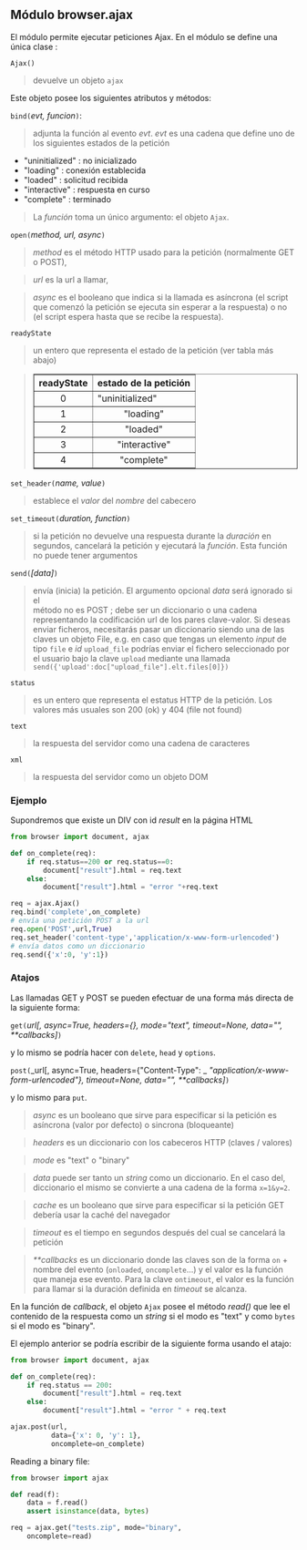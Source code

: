 Módulo **browser.ajax**
-----------------------

El módulo permite ejecutar peticiones Ajax. En el módulo se define una única 
clase :

`Ajax()`
> devuelve un objeto `ajax`

Este objeto posee los siguientes atributos y métodos:

`bind(`_evt, funcion_`)`:
> adjunta la función al evento *evt*. *evt* es una cadena que define uno de los 
> siguientes estados de la petición

- "uninitialized" : no inicializado
- "loading" : conexión establecida
- "loaded" : solicitud recibida
- "interactive" : respuesta en curso
- "complete" : terminado

> La _función_ toma un único argumento: el objeto `Ajax`.

`open(`_method, url, async_`)`
> _method_ es el método HTTP usado para la petición (normalmente GET o POST), 

> _url_ es la url a llamar, 

> _async_ es el booleano que indica si la llamada es asíncrona (el
> script que comenzó la petición se ejecuta sin esperar a la 
> respuesta) o no (el script espera hasta que se recibe la respuesta).

`readyState`
> un entero que representa el estado de la petición (ver tabla más abajo)

<blockquote>
<table cellspacing=0 cellpadding=4 border=1>
<tr><th>
readyState
</th><th>
estado de la petición
</th></tr>
<tr><td align="center">0</td><td>"uninitialized"</td></tr>
<tr><td align="center">1</td><td align="center">"loading"</td></tr>
<tr><td align="center">2</td><td align="center">"loaded"</td></tr>
<tr><td align="center">3</td><td align="center">"interactive"</td></tr>
<tr><td align="center">4</td><td align="center">"complete"</td></tr>
</table>
</blockquote>

`set_header(`_name, value_`)`
> establece el _valor_ del _nombre_ del cabecero

`set_timeout(`_duration, function_`)`
> si la petición no devuelve una respuesta durante la _duración_ en segundos, 
> cancelará la petición y ejecutará la _función_. Esta función no puede tener 
> argumentos

`send(`_[data]_`)`
> envía (inicia) la petición. El argumento opcional _data_ será ignorado si el  
> método no es POST ; debe ser un diccionario o una cadena representando la codificación url
> de los pares clave-valor. Si deseas enviar ficheros, necesitarás pasar un diccionario siendo una de las claves
> un objeto File, e.g. en caso que tengas un elemento _input_ de tipo `file` e _id_ `upload_file` 
> podrías enviar el fichero seleccionado por el usuario bajo la clave `upload` mediante una 
> llamada `send({'upload':doc["upload_file"].elt.files[0]})`

`status`
> es un entero que representa el estatus HTTP de la petición. Los valores más 
> usuales son 200 (ok) y 404 (file not found)

`text`
> la respuesta del servidor como una cadena de caracteres

`xml`
> la respuesta del servidor como un objeto DOM

### Ejemplo

Supondremos que existe un DIV con id _result_ en la página HTML

```python
from browser import document, ajax

def on_complete(req):
    if req.status==200 or req.status==0:
        document["result"].html = req.text
    else:
        document["result"].html = "error "+req.text

req = ajax.Ajax()
req.bind('complete',on_complete)
# envía una petición POST a la url
req.open('POST',url,True)
req.set_header('content-type','application/x-www-form-urlencoded')
# envía datos como un diccionario
req.send({'x':0, 'y':1})
```

### Atajos

Las llamadas GET y POST se pueden efectuar de una forma más directa de la 
siguiente forma:

`get(`_url[, async=True, headers={}, mode="text", timeout=None, data="", **callbacks]_`)`

y lo mismo se podría hacer con `delete`, `head` y `options`.

`post(`_url[, async=True, headers={"Content-Type": _
_"application/x-www-form-urlencoded"}, timeout=None, data="", **callbacks]_`)`

y lo mismo para `put`.

> _async_ es un booleano que sirve para especificar si la petición es asíncrona
> (valor por defecto) o sincrona (bloqueante)

> _headers_ es un diccionario con los cabeceros HTTP (claves / valores)

> _mode_ es "text" o "binary"

> _data_ puede ser tanto un *string* como un diccionario. En el caso del, 
> diccionario el mismo se convierte a una cadena de la forma `x=1&y=2`.

> _cache_ es un booleano que sirve para especificar si la petición GET 
> debería usar la caché del navegador

> _timeout_ es el tiempo en segundos después del cual se cancelará la petición

> _**callbacks_ es un diccionario donde las claves son de la forma
> `on` + nombre del evento (`onloaded`, `oncomplete`...) y el valor es la
> función que maneja ese evento. Para la clave `ontimeout`, el valor
> es la función para llamar si la duración definida en _timeout_ se alcanza.

En la función de *callback*, el objeto `Ajax` posee el método _read()_ que lee
el contenido de la respuesta como un *string* si el modo es "text" y como `bytes` 
si el modo es "binary".

El ejemplo anterior se podría escribir de la siguiente forma usando el atajo:

```python
from browser import document, ajax

def on_complete(req):
    if req.status == 200:
        document["result"].html = req.text
    else:
        document["result"].html = "error " + req.text

ajax.post(url,
          data={'x': 0, 'y': 1},
          oncomplete=on_complete)
```

Reading a binary file:

```python
from browser import ajax

def read(f):
    data = f.read()
    assert isinstance(data, bytes)

req = ajax.get("tests.zip", mode="binary",
    oncomplete=read)
```
